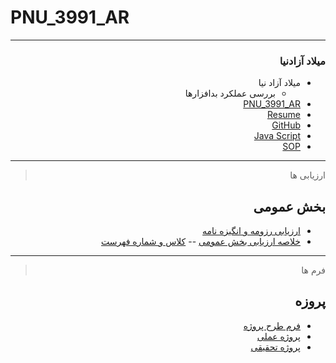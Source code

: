 # PNU_3991_AR
---------

<div dir="rtl">
 
### میلاد آزادنیا
 
- میلاد آزاد نیا
    - بررسی عملکرد بدافزارها	
- [PNU_3991_AR](https://github.com/miladazad/PNU_3991_AR) 
- [Resume](https://miladazad.github.io/ )  
- [GitHub](https://github.com/miladazad)
- [Java Script](https://miladazad.github.io/Certificate/)
- [SOP](https://miladazad.github.io/SOP/)
------------------
> ارزیابی ها

##  بخش عمومی
- [ارزیابی رزومه و انگیزه نامه](https://github.com/miladazad/PNU_3991_AR/blob/main/MA_CV_CheckList_AR_3991.pdf)
- [خلاصه ارزیابی بخش عمومی](https://github.com/miladazad/PNU_3991_AR/blob/main/MA_GeneralSection_CheckList_AR_3991.pdf)
-- [کلاس و شماره فهرست](https://github.com/miladazad/PNU_3991_AR/blob/main/Courses_Table_BSc.jpg)
------------------
> فرم ها

##  پروزه
- [فرم طرح پروژه](https://github.com/miladazad/PNU_3991_AR/blob/main/milad-azadnia.pdf)
- [پروژه عملی](https://github.com/AliRazavi-edu/PNU_3991/tree/master/_BSc/Project/1115098_02/02_%D9%85%D9%8A%D9%84%D8%A7%D8%AF%20%D8%A7%D8%B2%D8%A7%D8%AF%D9%86%D9%8A%D8%A7/Project)
- [پروژه تحقیقی](https://github.com/miladazad/PNU_3991_AR/blob/main/Project/miladazadnia.pdf)
